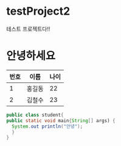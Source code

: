 # testProject2
테스트 프로젝트다!!

# 안녕하세요

|번호|이름|나이|
|---|---|---|
|1|홍길동|22|
|2|김철수|23|

```java
public class student{
public static void main{String[] args) {
  System.out println("안녕");
  }
}
```
